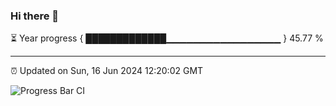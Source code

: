 ### Hi there 👋

⏳ Year progress { █████████████▁▁▁▁▁▁▁▁▁▁▁▁▁▁▁▁▁ } 45.77 %

---

⏰ Updated on Sun, 16 Jun 2024 12:20:02 GMT

![Progress Bar CI](https://github.com/liununu/liununu/workflows/Progress%20Bar%20CI/badge.svg)
